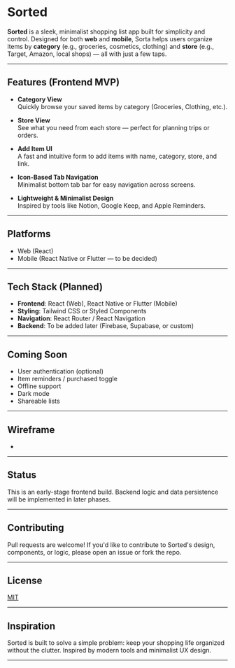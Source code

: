 # Sorted

**Sorted** is a sleek, minimalist shopping list app built for simplicity and control. Designed for both **web** and **mobile**, Sorta helps users organize items by **category** (e.g., groceries, cosmetics, clothing) and **store** (e.g., Target, Amazon, local shops) — all with just a few taps.

---

## Features (Frontend MVP)

- **Category View**  
  Quickly browse your saved items by category (Groceries, Clothing, etc.).

- **Store View**  
  See what you need from each store — perfect for planning trips or orders.

- **Add Item UI**  
  A fast and intuitive form to add items with name, category, store, and link.

- **Icon-Based Tab Navigation**  
  Minimalist bottom tab bar for easy navigation across screens.

- **Lightweight & Minimalist Design**  
  Inspired by tools like Notion, Google Keep, and Apple Reminders.

---

## Platforms

- Web (React)
- Mobile (React Native or Flutter — to be decided)

---

## Tech Stack (Planned)

- **Frontend**: React (Web), React Native or Flutter (Mobile)
- **Styling**: Tailwind CSS or Styled Components
- **Navigation**: React Router / React Navigation
- **Backend**: To be added later (Firebase, Supabase, or custom)

---

## Coming Soon

- User authentication (optional)
- Item reminders / purchased toggle
- Offline support
- Dark mode
- Shareable lists

---

## Wireframe

- 

---

## Status

This is an early-stage frontend build. Backend logic and data persistence will be implemented in later phases.

---

## Contributing

Pull requests are welcome! If you'd like to contribute to Sorted's design, components, or logic, please open an issue or fork the repo.

---

## License

[MIT](LICENSE)

---

## Inspiration

Sorted is built to solve a simple problem: keep your shopping life organized without the clutter. Inspired by modern tools and minimalist UX design.

---
